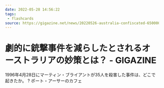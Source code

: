 ```yaml
---
date: 2022-05-28 14:56:22
tags:
 - flashcards
source: https://gigazine.net/news/20220526-australia-confiscated-650000-guns/
---
```


# 劇的に銃撃事件を減らしたとされるオーストラリアの妙策とは？ - GIGAZINE

1996年4月28日にマーティン・ブライアントが35人を殺害した事件は、どこで起きたか。
?
ポート・アーサーのカフェ
<!--SR:!2022-09-26,84,270-->
